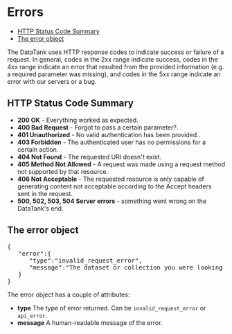 # Errors

* [HTTP Status Code Summary](#httpcodes)
* [The error object](#object)


The DataTank uses HTTP response codes to indicate success or failure of a request. In general, codes in the 2xx range indicate success, codes in the 4xx range indicate an error that resulted from the provided information (e.g. a required parameter was missing), and codes in the 5xx range indicate an error with our servers or a bug.

## HTTP Status Code Summary
<a id='httpcodes' class='anchor'></a>

* **200 OK** - Everything worked as expected.
* **400 Bad Request** - Forgot to pass a certain parameter?.
* **401 Unauthorized** - No valid authentication has been provided..
* **403 Forbidden** - The authenticated user has no permissions for a certain action.
* **404 Not Found** - The requested URI doesn't exist.
* **405 Method Not Allowed** -  A request was made using a request method not supported by that resource.
* **406 Not Acceptable** - The requested resource is only capable of generating content not acceptable according to the Accept headers sent in the request.
* **500, 502, 503, 504 Server errors** - something went wrong on the DataTank's end.

## The error object
<a id='object' class='anchor'></a>


<pre class="prettyprint linenums">
{
   "error":{
      "type":"invalid_request_error",
      "message":"The dataset or collection you were looking for could not be found (URI: non-existing)."
   }
}
</pre>

The error object has a couple of attributes:

* **type** The type of error returned. Can be `invalid_request_error` or `api_error`.
* **message** A human-readable message of the error.